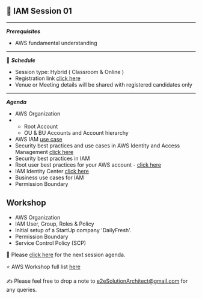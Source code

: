 ## :memo: IAM Session 01 
------------
***Prerequisites***
- AWS fundamental understanding
  
------------
:calendar: ***Schedule***

- Session type: Hybrid ( Classroom & Online ) <br>
- Registration link [click here](#) <br>
- Venue or Meeting details will be shared with registered candidates only
------------
***Agenda***

- AWS Organization
- - Root Account
  - OU & BU Accounts and Account hierarchy 
- AWS IAM [use case](https://docs.aws.amazon.com/IAM/latest/UserGuide/IAM_UseCases.html)
- Security best practices and use cases in AWS Identity and Access Management [click here](https://docs.aws.amazon.com/IAM/latest/UserGuide/IAMBestPracticesAndUseCases.html)
- Security best practices in IAM
- Root user best practices for your AWS account - [click here](https://docs.aws.amazon.com/IAM/latest/UserGuide/root-user-best-practices.html)
- IAM Identity Center [click here](https://aws.amazon.com/iam/identity-center/)
- Business use cases for IAM
- Permission Boundary

 
## Workshop

- AWS Organization
- IAM User, Group, Roles & Policy
- Initial setup of a StartUp company 'DailyFresh'. 
- Permission Boundary
- Service Control Policy (SCP)

:memo: Please [click here](https://github.com/e2eSolutionArchitect/academy/blob/main/masterclass/aws/series/agenda/session02.md) for the next session agenda.

:star: AWS Workshop full list [here](https://github.com/e2eSolutionArchitect/academy/tree/main/masterclass/aws/series)

:writing_hand:  Please feel free to drop a note to e2eSolutionArchitect@gmail.com for any queries.
